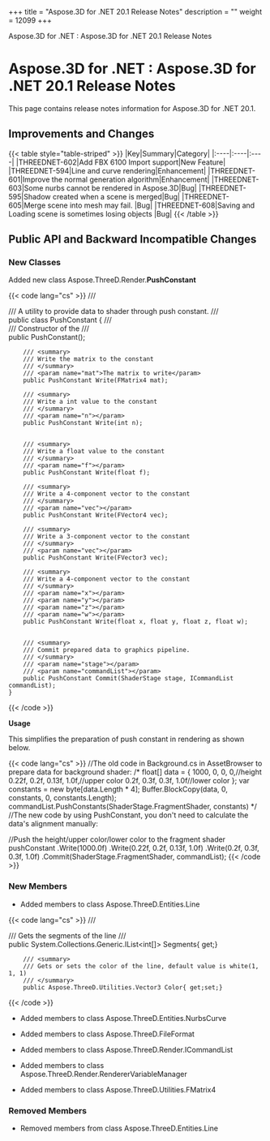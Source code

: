 +++
title = "Aspose.3D for .NET 20.1 Release Notes" 
description = "" 
weight = 12099 
+++

Aspose.3D for .NET : Aspose.3D for .NET 20.1 Release Notes  

# Aspose.3D for .NET : Aspose.3D for .NET 20.1 Release Notes


This page contains release notes information for Aspose.3D for .NET 20.1.

## Improvements and Changes

{{< table style="table-striped" >}}
|Key|Summary|Category|
|:----|:----|:----|
|THREEDNET-602|Add FBX 6100 Import support|New Feature|
|THREEDNET-594|Line and curve rendering|Enhancement|
|THREEDNET-601|Improve the normal generation algorithm|Enhancement|
|THREEDNET-603|Some nurbs cannot be rendered in Aspose.3D|Bug|
|THREEDNET-595|Shadow created when a scene is merged|Bug|
|THREEDNET-605|Merge scene into mesh may fail. |Bug|
|THREEDNET-608|Saving and Loading scene is sometimes losing objects |Bug|
{{< /table >}}

## Public API and Backward Incompatible Changes

### New Classes

Added new class Aspose.ThreeD.Render.**PushConstant**

{{< code lang="cs" >}}
/// <summary>
    /// A utility to provide data to shader through push constant.
    /// </summary>
    public class PushConstant
    {
        /// <summary>
        /// Constructor of the <see cref="PushConstant"/>
        /// </summary>
        public PushConstant();

        /// <summary>
        /// Write the matrix to the constant
        /// </summary>
        /// <param name="mat">The matrix to write</param>
        public PushConstant Write(FMatrix4 mat);

        /// <summary>
        /// Write a int value to the constant
        /// </summary>
        /// <param name="n"></param>
        public PushConstant Write(int n);


        /// <summary>
        /// Write a float value to the constant
        /// </summary>
        /// <param name="f"></param>
        public PushConstant Write(float f);

        /// <summary>
        /// Write a 4-component vector to the constant
        /// </summary>
        /// <param name="vec"></param>
        public PushConstant Write(FVector4 vec);

        /// <summary>
        /// Write a 3-component vector to the constant
        /// </summary>
        /// <param name="vec"></param>
        public PushConstant Write(FVector3 vec);

        /// <summary>
        /// Write a 4-component vector to the constant
        /// </summary>
        /// <param name="x"></param>
        /// <param name="y"></param>
        /// <param name="z"></param>
        /// <param name="w"></param>
        public PushConstant Write(float x, float y, float z, float w);


        /// <summary>
        /// Commit prepared data to graphics pipeline.
        /// </summary>
        /// <param name="stage"></param>
        /// <param name="commandList"></param>
        public PushConstant Commit(ShaderStage stage, ICommandList commandList);
    }
{{< /code >}}

**Usage**

This simplifies the preparation of push constant in rendering as shown below.

{{< code lang="cs" >}}
//The old code in Background.cs in AssetBrowser to prepare data for background shader:
  /*
            float[] data =
            {
                1000, 0, 0, 0,//height
                0.22f, 0.2f, 0.13f, 1.0f,//upper color
                0.2f, 0.3f, 0.3f, 1.0f//lower color
            };
            var constants = new byte[data.Length * 4];
            Buffer.BlockCopy(data, 0, constants, 0, constants.Length);
            commandList.PushConstants(ShaderStage.FragmentShader, constants)
  */
//The new code by using PushConstant, you don't need to calculate the data's alignment manually:
  
  
//Push the height/upper color/lower color to the fragment shader
pushConstant
     .Write(1000.0f)
     .Write(0.22f, 0.2f, 0.13f, 1.0f)
     .Write(0.2f, 0.3f, 0.3f, 1.0f)
     .Commit(ShaderStage.FragmentShader, commandList);
{{< /code >}}

### New Members

*   Added members to class Aspose.ThreeD.Entities.Line

{{< code lang="cs" >}}
/// <summary>
        /// Gets the segments of the line
        /// </summary>
        public System.Collections.Generic.IList<int[]> Segments{ get;}
  
        /// <summary>
        /// Gets or sets the color of the line, default value is white(1, 1, 1)
        /// </summary>
        public Aspose.ThreeD.Utilities.Vector3 Color{ get;set;}
{{< /code >}}

*   Added members to class Aspose.ThreeD.Entities.NurbsCurve
    
*   Added members to class Aspose.ThreeD.FileFormat
    

*   Added members to class Aspose.ThreeD.Render.ICommandList
*   Added members to class Aspose.ThreeD.Render.RendererVariableManager
*   Added members to class Aspose.ThreeD.Utilities.FMatrix4

### Removed Members

*   Removed members from class Aspose.ThreeD.Entities.Line

